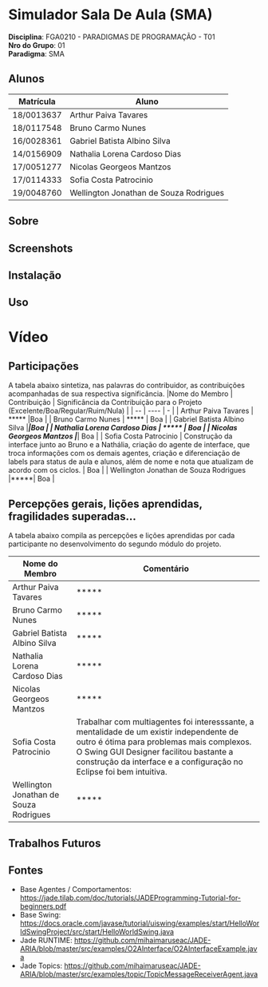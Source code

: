 # Simulador Sala De Aula (SMA)

**Disciplina**: FGA0210 - PARADIGMAS DE PROGRAMAÇÃO - T01 <br>
**Nro do Grupo**: 01<br>
**Paradigma**: SMA<br>

## Alunos
|Matrícula | Aluno |
| -- | -- |
| 18/0013637 | Arthur Paiva Tavares |
| 18/0117548 | Bruno Carmo Nunes |
| 16/0028361 | Gabriel Batista Albino Silva |
| 14/0156909 | Nathalia Lorena Cardoso Dias |
| 17/0051277 | Nicolas Georgeos Mantzos |
| 17/0114333 | Sofia Costa Patrocinio |
| 19/0048760 | Wellington Jonathan de Souza Rodrigues |
## Sobre 
## Screenshots
## Instalação 
## Uso 
# Vídeo
## Participações
A tabela abaixo sintetiza, nas palavras do contribuidor, as contribuições acompanhadas de sua respectiva significância.
|Nome do Membro | Contribuição | Significância da Contribuição para o Projeto (Excelente/Boa/Regular/Ruim/Nula) |
| -- | ---- | - |
| Arthur Paiva Tavares  | ***** |Boa |
| Bruno Carmo Nunes  | ***** | Boa |
| Gabriel Batista Albino Silva |*****|Boa |
| Nathalia Lorena Cardoso Dias  | ***** | Boa |
| Nicolas Georgeos Mantzos  |*****| Boa |
| Sofia Costa Patrocinio  | Construção da interface junto ao Bruno e a Nathália, criação do agente de interface, que troca informações com os demais agentes, criação e diferenciação de labels para status de aula e alunos, além de nome e nota que atualizam de acordo com os ciclos. | Boa |
| Wellington Jonathan de Souza Rodrigues  |*****| Boa |

## Percepções gerais, lições aprendidas, fragilidades superadas...
A tabela abaixo compila as percepções e lições aprendidas por cada participante no desenvolvimento do segundo módulo do projeto.

|Nome do Membro | Comentário | 
| -- | ---- |
| Arthur Paiva Tavares  |***** |
| Bruno Carmo Nunes  | ***** |
| Gabriel Batista Albino Silva |*****|
| Nathalia Lorena Cardoso Dias  |*****|
| Nicolas Georgeos Mantzos  | *****   |
| Sofia Costa Patrocinio  | Trabalhar com multiagentes foi interesssante, a mentalidade de um existir independente de outro é ótima para problemas mais complexos. O Swing GUI Designer facilitou bastante a construção da interface e a configuração no Eclipse foi bem intuitiva.  |
| Wellington Jonathan de Souza Rodrigues  |***** |

## Trabalhos Futuros

## Fontes
- Base Agentes / Comportamentos: https://jade.tilab.com/doc/tutorials/JADEProgramming-Tutorial-for-beginners.pdf
- Base Swing: https://docs.oracle.com/javase/tutorial/uiswing/examples/start/HelloWorldSwingProject/src/start/HelloWorldSwing.java
- Jade RUNTIME:  https://github.com/mihaimaruseac/JADE-ARIA/blob/master/src/examples/O2AInterface/O2AInterfaceExample.java
- Jade Topics: https://github.com/mihaimaruseac/JADE-ARIA/blob/master/src/examples/topic/TopicMessageReceiverAgent.java
